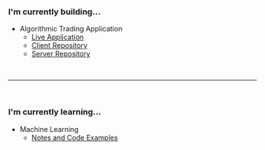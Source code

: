 

### I'm currently building...
- Algorithmic Trading Application
    - [Live Application](https://trading.robertjosephwayne.com/)
    - [Client Repository](https://github.com/robertjosephwayne/financial-dashboard-client)
    - [Server Repository](https://github.com/robertjosephwayne/financial-dashboard-api)

<br />

---

<br />

### I'm currently learning...
- Machine Learning
    - [Notes and Code Examples](https://github.com/robertjosephwayne/machine-learning)